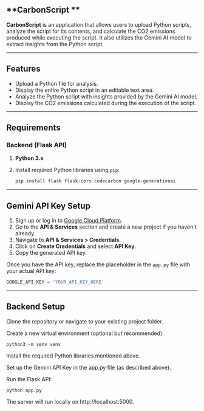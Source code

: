 ##  **CarbonScript **

**CarbonScript** is an application that allows users to upload Python scripts, analyze the script for its contents, and calculate the CO2 emissions produced while executing the script. It also utilizes the Gemini AI model to extract insights from the Python script.

---

## **Features**

- Upload a Python file for analysis.
- Display the entire Python script in an editable text area.
- Analyze the Python script with insights provided by the Gemini AI model.
- Display the CO2 emissions calculated during the execution of the script.

---

## **Requirements**

### **Backend (Flask API)**

1. **Python 3.x**  
2. Install required Python libraries using `pip`:

   ```bash
   pip install flask flask-cors codecarbon google-generativeai

---

## **Gemini API Key Setup**

1. Sign up or log in to [Google Cloud Platform](https://cloud.google.com/).
2. Go to the **API & Services** section and create a new project if you haven't already.
3. Navigate to **API & Services > Credentials**.
4. Click on **Create Credentials** and select **API Key**.
5. Copy the generated API key.

Once you have the API key, replace the placeholder in the `app.py` file with your actual API key:

```python
GOOGLE_API_KEY = 'YOUR_API_KEY_HERE'
```
---
## **Backend Setup**

Clone the repository or navigate to your existing project folder.

Create a new virtual environment (optional but recommended):

```
python3 -m venv venv
```
Install the required Python libraries mentioned above.

Set up the Gemini API Key in the app.py file (as described above).

Run the Flask API:
```
python app.py
```
The server will run locally on http://localhost:5000.
